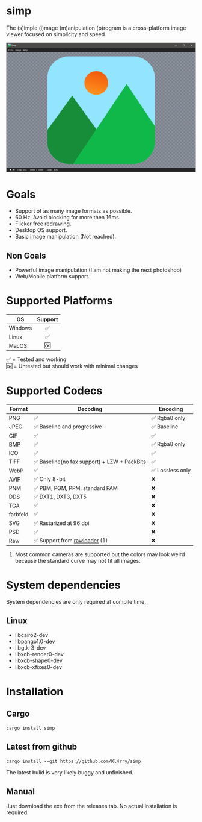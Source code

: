 # simp  
The (s)imple (i)mage (m)anipulation (p)rogram is a cross-platform image viewer focused on simplicity and speed.

![Screenshot](images/screenshot.png)

# Goals
* Support of as many image formats as possible.
* 60 Hz. Avoid blocking for more then 16ms.
* Flicker free redrawing.
* Desktop OS support.
* Basic image manipulation (Not reached).

## Non Goals
* Powerful image manipulation (I am not making the next photoshop)
* Web/Mobile platform support.

# Supported Platforms
| OS            | Support|
| ------------- |:------:|
| Windows       | ✅ |
| Linux         | ✅ |
| MacOS         | 🆗 |

✅ = Tested and working  
🆗 = Untested but should work with minimal changes

# Supported Codecs
| Format | Decoding | Encoding |
| ------ | -------- | -------- |
| PNG    | ✅ | ✅ Rgba8 only |
| JPEG   | ✅ Baseline and progressive | ✅ Baseline |
| GIF    | ✅ | ✅ |
| BMP    | ✅ | ✅ Rgba8 only |
| ICO    | ✅ | ✅ |
| TIFF   | ✅ Baseline(no fax support) + LZW + PackBits | ✅ |
| WebP   | ✅ | ✅ Lossless only |
| AVIF   | ✅ Only 8-bit | ❌ |
| PNM    | ✅ PBM, PGM, PPM, standard PAM | ❌ |
| DDS    | ✅ DXT1, DXT3, DXT5 | ❌ |
| TGA    | ✅ | ❌ |
| farbfeld | ✅ | ❌ |
| SVG    | ✅ Rastarized at 96 dpi | ❌ |
| PSD    | ✅ | ❌ |
| Raw    | ✅ Support from [rawloader](https://github.com/pedrocr/rawloader) (1) | ❌ |

1. Most common cameras are supported but the colors may look weird because the standard curve may not fit all images.

# System dependencies
System dependencies are only required at compile time.
## Linux
* libcairo2-dev
* libpango1.0-dev
* libgtk-3-dev
* libxcb-render0-dev
* libxcb-shape0-dev
* libxcb-xfixes0-dev

# Installation
## Cargo
```shell
cargo install simp
```
## Latest from github
```shell
cargo install --git https://github.com/Kl4rry/simp
```
The latest bulid is very likely buggy and unfinished.
## Manual
Just download the exe from the releases tab. No actual installation is required.
